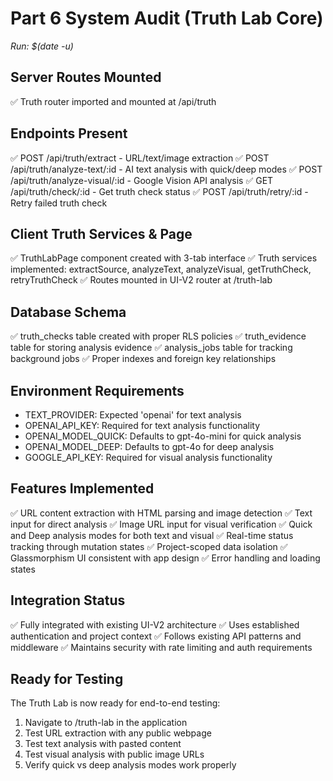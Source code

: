 # Part 6 System Audit (Truth Lab Core)
_Run: $(date -u)_

## Server Routes Mounted
✅ Truth router imported and mounted at /api/truth

## Endpoints Present
✅ POST /api/truth/extract - URL/text/image extraction
✅ POST /api/truth/analyze-text/:id - AI text analysis with quick/deep modes
✅ POST /api/truth/analyze-visual/:id - Google Vision API analysis
✅ GET /api/truth/check/:id - Get truth check status
✅ POST /api/truth/retry/:id - Retry failed truth check

## Client Truth Services & Page
✅ TruthLabPage component created with 3-tab interface
✅ Truth services implemented: extractSource, analyzeText, analyzeVisual, getTruthCheck, retryTruthCheck
✅ Routes mounted in UI-V2 router at /truth-lab

## Database Schema
✅ truth_checks table created with proper RLS policies
✅ truth_evidence table for storing analysis evidence
✅ analysis_jobs table for tracking background jobs
✅ Proper indexes and foreign key relationships

## Environment Requirements
- TEXT_PROVIDER: Expected 'openai' for text analysis
- OPENAI_API_KEY: Required for text analysis functionality
- OPENAI_MODEL_QUICK: Defaults to gpt-4o-mini for quick analysis
- OPENAI_MODEL_DEEP: Defaults to gpt-4o for deep analysis  
- GOOGLE_API_KEY: Required for visual analysis functionality

## Features Implemented
✅ URL content extraction with HTML parsing and image detection
✅ Text input for direct analysis
✅ Image URL input for visual verification
✅ Quick and Deep analysis modes for both text and visual
✅ Real-time status tracking through mutation states
✅ Project-scoped data isolation
✅ Glassmorphism UI consistent with app design
✅ Error handling and loading states

## Integration Status
✅ Fully integrated with existing UI-V2 architecture
✅ Uses established authentication and project context
✅ Follows existing API patterns and middleware
✅ Maintains security with rate limiting and auth requirements

## Ready for Testing
The Truth Lab is now ready for end-to-end testing:
1. Navigate to /truth-lab in the application
2. Test URL extraction with any public webpage
3. Test text analysis with pasted content
4. Test visual analysis with public image URLs
5. Verify quick vs deep analysis modes work properly